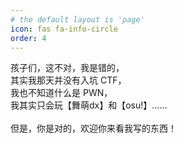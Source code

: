 ```yaml
---
# the default layout is 'page'
icon: fas fa-info-circle
order: 4
---
```


孩子们，这不对，我是错的，<br>
其实我那天并没有入坑 CTF，<br>
我也不知道什么是 PWN，<br>
我其实只会玩【舞萌dx】和【osu!】……<br>
<br>
但是，你是对的，欢迎你来看我写的东西！

